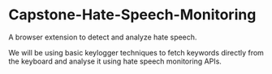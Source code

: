 # Capstone-Hate-Speech-Monitoring
A browser extension to detect and analyze hate speech.

We will be using basic keylogger techniques to fetch keywords directly from the keyboard and analyse it using hate speech monitoring APIs.
